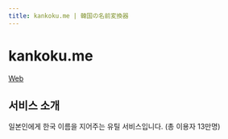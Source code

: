 ```yaml
---
title: kankoku.me | 韓国の名前変換器
---
```


# kankoku.me

[Web](https://www.kankoku.me)

## 서비스 소개

일본인에게 한국 이름을 지어주는 유틸 서비스입니다. (총 이용자 13만명)
